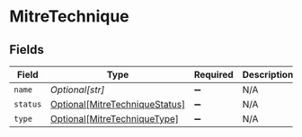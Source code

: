 # MitreTechnique


## Fields

| Field                                                                         | Type                                                                          | Required                                                                      | Description                                                                   |
| ----------------------------------------------------------------------------- | ----------------------------------------------------------------------------- | ----------------------------------------------------------------------------- | ----------------------------------------------------------------------------- |
| `name`                                                                        | *Optional[str]*                                                               | :heavy_minus_sign:                                                            | N/A                                                                           |
| `status`                                                                      | [Optional[MitreTechniqueStatus]](../../models/shared/mitretechniquestatus.md) | :heavy_minus_sign:                                                            | N/A                                                                           |
| `type`                                                                        | [Optional[MitreTechniqueType]](../../models/shared/mitretechniquetype.md)     | :heavy_minus_sign:                                                            | N/A                                                                           |